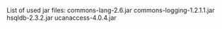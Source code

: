 List of used jar files:
  commons-lang-2.6.jar
  commons-logging-1.2.1.1.jar
  hsqldb-2.3.2.jar
  ucanaccess-4.0.4.jar

